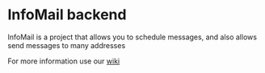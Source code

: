 # InfoMail backend
InfoMail is a project that allows you to schedule messages, and also allows send messages to many addresses

For more information use our [wiki]()
